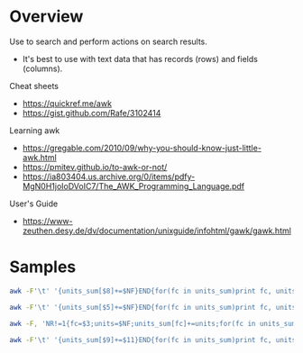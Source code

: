 # Overview

Use to search and perform actions on search results.
- It's best to use with text data that has records (rows) and fields
  (columns).

Cheat sheets
- https://quickref.me/awk
- https://gist.github.com/Rafe/3102414

Learning awk
- https://gregable.com/2010/09/why-you-should-know-just-little-awk.html
- https://pmitev.github.io/to-awk-or-not/
- https://ia803404.us.archive.org/0/items/pdfy-MgN0H1joIoDVoIC7/The_AWK_Programming_Language.pdf

User's Guide
- https://www-zeuthen.desy.de/dv/documentation/unixguide/infohtml/gawk/gawk.html

# Samples

```sh
awk -F'\t' '{units_sum[$8]+=$NF}END{for(fc in units_sum)print fc, units_sum[fc]}' prod-available-freight-us.tsv | sort > prod-availalbe-freight-us-sorted.txt

awk -F'\t' '{units_sum[$5]+=$NF}END{for(fc in units_sum)print fc, units_sum[fc]}' gamma-available-freight-us.tsv | sort > gamma-available-group-by-sorted.txt

awk -F, 'NR!=1{fc=$3;units=$NF;units_sum[fc]+=units;for(fc in units_sum){print fc, units_sum[fc]}}' AU-2023-03-29.csv | sort > au.txt

awk -F'\t' '{units_sum[$9]+=$11}END{for(fc in units_sum)print fc, units_sum[fc]}' 1 | sort > us-nti.txt
```
